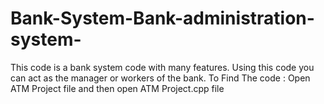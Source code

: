# Bank-System-Bank-administration-system-
This code is  a bank system code with many features. Using this code you can act as the manager or workers of the bank. 
To Find The code : Open ATM Project file and then open ATM Project.cpp file

